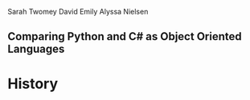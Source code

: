 Sarah Twomey
David Emily
Alyssa Nielsen


## Comparing Python and C# as Object Oriented Languages

# History


